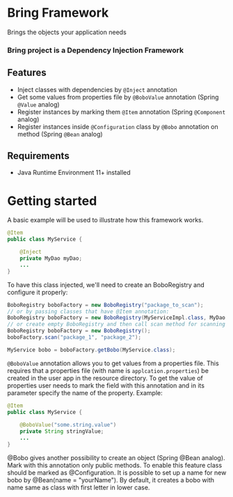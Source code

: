 # Bring Framework

Brings the objects your application needs


### Bring project is a Dependency Injection Framework

## Features
* Inject classes with dependencies by `@Inject` annotation
* Get some values from properties file by `@BoboValue` annotation (Spring `@Value` analog)
* Register instances by marking them `@Item` annotation (Spring `@Component` analog)
* Register instances inside `@Configuration` class by `@Bobo` annotation on method  (Spring `@Bean` analog)

## Requirements
* Java Runtime Environment 11+ installed

# Getting started
A basic example will be used to illustrate how this framework works.

```java
@Item
public class MyService {

    @Inject
    private MyDao myDao;
    ...    
}
```
To have this class injected, we'll need to create an BoboRegistry and configure it
properly:
```java
BoboRegistry boboFactory = new BoboRegistry("package_to_scan");
// or by passing classes that have @Item annotation: 
BoboRegistry boboFactory = new BoboRegistry(MyServiceImpl.class, MyDao.class);
// or create empty BoboRegistry and then call scan method for scanning item classes:
BoboRegistry boboFactory = new BoboRegistry();
boboFactory.scan("package_1", "package_2");

MyService bobo = boboFactory.getBobo(MyService.class);
```
`@BoboValue` annotation allows you to get values from a properties file. 
This requires that a properties file (with name is `applcation.properties`)  be created in the user app in the resource directory. 
To get the value of properties user needs to mark the field with this annotation 
and in its parameter specify the name of the property. 
Example:
```java
@Item
public class MyService {
    
    @BoboValue("some.string.value")
    private String stringValue;
    ...    
}
```

@Bobo gives another possibility to create an object (Spring @Bean analog). Mark with this annotation only public methods.
To enable this feature class should be marked as @Configuration.
It is possible to set up a name for new bobo by @Bean(name = "yourName"). By default, it creates a bobo with name 
same as class with first letter in lower case. 

